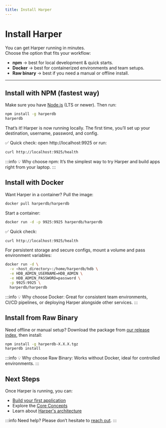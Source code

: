 ```yaml
---
title: Install Harper
---
```


# Install Harper

You can get Harper running in minutes.  
Choose the option that fits your workflow:  

- **npm** → best for local development & quick starts.  
- **Docker** → best for containerized environments and team setups.  
- **Raw binary** → best if you need a manual or offline install.  

---

## Install with NPM (fastest way)

Make sure you have [Node.js](https://nodejs.org/) (LTS or newer). Then run:

```bash
npm install -g harperdb
harperdb
```

That’s it! Harper is now running locally.
The first time, you’ll set up your destination, username, password, and config.

✅ Quick check: open http://localhost:9925 or run:
```bash
curl http://localhost:9925/health
```
:::info
💡 Why choose npm: It’s the simplest way to try Harper and build apps right from your laptop.
:::

## Install with Docker
Want Harper in a container? Pull the image:

```bash
docker pull harperdb/harperdb
```

Start a container:

```bash
docker run -d -p 9925:9925 harperdb/harperdb
```

✅ Quick check:
```bash
curl http://localhost:9925/health
```

For persistent storage and secure configs, mount a volume and pass environment variables:
```bash
docker run -d \
  -v <host_directory>:/home/harperdb/hdb \
  -e HDB_ADMIN_USERNAME=HDB_ADMIN \
  -e HDB_ADMIN_PASSWORD=password \
  -p 9925:9925 \
  harperdb/harperdb
```

:::info
💡 Why choose Docker: Great for consistent team environments, CI/CD pipelines, or deploying Harper alongside other services.
:::

## Install from Raw Binary
Need offline or manual setup? Download the package from [our release index](https://products-harperdb-io.s3.us-east-2.amazonaws.com/index.html), then install:

```bash
npm install -g harperdb-X.X.X.tgz
harperdb install
```

:::info
💡 Why choose Raw Binary: Works without Docker, ideal for controlled environments.
:::

## Next Steps
Once Harper is running, you can:
- [Build your first application](../getting-started/quickstart.md)
- Explore the [Core Concepts](../foundations/core-concepts.md)
- Learn about [Harper's architecture](../foundations/harper-architecture.md)

:::info
Need help? Please don’t hesitate to [reach out](https://www.harpersystems.dev/contact).
:::